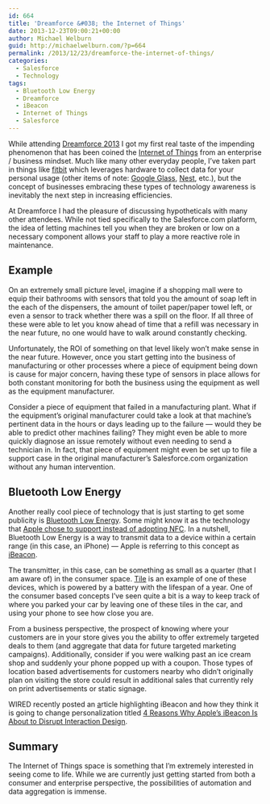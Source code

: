 ```yaml
---
id: 664
title: 'Dreamforce &#038; the Internet of Things'
date: 2013-12-23T09:00:21+00:00
author: Michael Welburn
guid: http://michaelwelburn.com/?p=664
permalink: /2013/12/23/dreamforce-the-internet-of-things/
categories:
  - Salesforce
  - Technology
tags:
  - Bluetooth Low Energy
  - Dreamforce
  - iBeacon
  - Internet of Things
  - Salesforce
---
```

While attending <a title="Dreamforce 2013" href="http://www.salesforce.com/dreamforce/DF13/" target="_blank">Dreamforce 2013</a> I got my first real taste of the impending phenomenon that has been coined the <a title="Internet of Things" href="http://en.wikipedia.org/wiki/Internet_of_Things" target="_blank">Internet of Things</a> from an enterprise / business mindset. Much like many other everyday people, I&#8217;ve taken part in things like <a title="fitbit" href="http://www.fitbit.com/" target="_blank">fitbit</a> which leverages hardware to collect data for your personal usage (other items of note: <a title="Google Glass" href="http://www.google.com/glass/start/" target="_blank">Google Glass</a>, <a title="Nest" href="https://nest.com/" target="_blank">Nest</a>, etc.), but the concept of businesses embracing these types of technology awareness is inevitably the next step in increasing efficiencies.

<!--more-->

At Dreamforce I had the pleasure of discussing hypotheticals with many other attendees. While not tied specifically to the Salesforce.com platform, the idea of letting machines tell you when they are broken or low on a necessary component allows your staff to play a more reactive role in maintenance.

## Example

On an extremely small picture level, imagine if a shopping mall were to equip their bathrooms with sensors that told you the amount of soap left in the each of the dispensers, the amount of toilet paper/paper towel left, or even a sensor to track whether there was a spill on the floor. If all three of these were able to let you know ahead of time that a refill was necessary in the near future, no one would have to walk around constantly checking.

Unfortunately, the ROI of something on that level likely won&#8217;t make sense in the near future. However, once you start getting into the business of manufacturing or other processes where a piece of equipment being down is cause for major concern, having these type of sensors in place allows for both constant monitoring for both the business using the equipment as well as the equipment manufacturer.

Consider a piece of equipment that failed in a manufacturing plant. What if the equipment&#8217;s original manufacturer could take a look at that machine&#8217;s pertinent data in the hours or days leading up to the failure &#8212; would they be able to predict other machines failing? They might even be able to more quickly diagnose an issue remotely without even needing to send a technician in. In fact, that piece of equipment might even be set up to file a support case in the original manufacturer&#8217;s Salesforce.com organization without any human intervention.

## Bluetooth Low Energy

Another really cool piece of technology that is just starting to get some publicity is <a title="Bluetooth Low Energy" href="http://www.bluetooth.com/Pages/Low-Energy.aspx" target="_blank">Bluetooth Low Energy</a>. Some might know it as the technology that <a title="Apple iBeacon" href="http://gigaom.com/2013/09/10/with-ibeacon-apple-is-going-to-dump-on-nfc-and-embrace-the-internet-of-things/" target="_blank">Apple chose to support instead of adopting NFC</a>. In a nutshell, Bluetooth Low Energy is a way to transmit data to a device within a certain range (in this case, an iPhone) &#8212; Apple is referring to this concept as <a title="iBeacon" href="http://en.wikipedia.org/wiki/IBeacon" target="_blank">iBeacon</a>.

The transmitter, in this case, can be something as small as a quarter (that I am aware of) in the consumer space. <a title="Tile" href="http://www.thetileapp.com/" target="_blank">Tile</a> is an example of one of these devices, which is powered by a battery with the lifespan of a year. One of the consumer based concepts I&#8217;ve seen quite a bit is a way to keep track of where you parked your car by leaving one of these tiles in the car, and using your phone to see how close you are.

From a business perspective, the prospect of knowing where your customers are in your store gives you the ability to offer extremely targeted deals to them (and aggregate that data for future targeted marketing campaigns). Additionally, consider if you were walking past an ice cream shop and suddenly your phone popped up with a coupon. Those types of location based advertisements for customers nearby who didn&#8217;t originally plan on visiting the store could result in additional sales that currently rely on print advertisements or static signage.

WIRED recently posted an <a title="WIRED: 4 Reasons Why Apple's iBeacon Is About to Disrupt Interaction Design" href="http://www.wired.com/design/2013/12/4-use-cases-for-ibeacon-the-most-exciting-tech-you-havent-heard-of/" target="_blank">a</a>rticle highlighting iBeacon and how they think it is going to change personalization titled <a title="WIRED: 4 Reasons Why Apple’s iBeacon Is About to Disrupt Interaction Design" href="http://www.wired.com/design/2013/12/4-use-cases-for-ibeacon-the-most-exciting-tech-you-havent-heard-of/" target="_blank">4 Reasons Why Apple&#8217;s iBeacon Is About to Disrupt Interaction Design</a>.

## Summary

The Internet of Things space is something that I&#8217;m extremely interested in seeing come to life. While we are currently just getting started from both a consumer and enterprise perspective, the possibilities of automation and data aggregation is immense.
